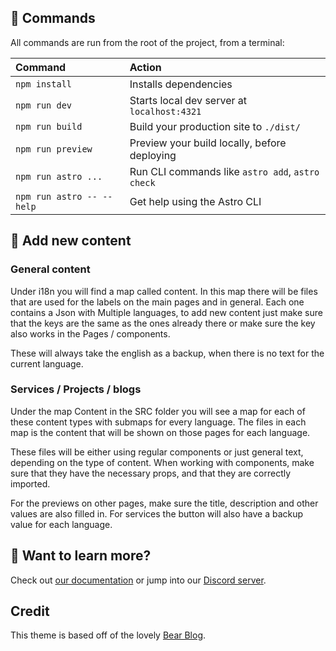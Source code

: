 

## 🧞 Commands

All commands are run from the root of the project, from a terminal:

| Command                   | Action                                           |
| :------------------------ | :----------------------------------------------- |
| `npm install`             | Installs dependencies                            |
| `npm run dev`             | Starts local dev server at `localhost:4321`      |
| `npm run build`           | Build your production site to `./dist/`          |
| `npm run preview`         | Preview your build locally, before deploying     |
| `npm run astro ...`       | Run CLI commands like `astro add`, `astro check` |
| `npm run astro -- --help` | Get help using the Astro CLI                     |


## 🧞 Add new content

### General content

Under i18n you will find a map called content. In this map there will be files that are used for the labels on the main pages and in general. 
Each one contains a Json with Multiple languages, to add new content just make sure that the keys are the same as the ones already there or make sure the key
also works in the Pages / components. 

These will always take the english as a backup, when there is no text for the current language.

### Services / Projects / blogs

Under the map Content in the SRC folder you will see a map for each of these content types with submaps for every language. 
The files in each map is the content that will be shown on those pages for each language.

These files will be either using regular components or just general text, depending on the type of content. When working with components, make sure that they have the necessary props, and that they are correctly imported.

For the previews on other pages, make sure the title, description and other values are also filled in. For services the button will also have a backup value for each language.

## 👀 Want to learn more?

Check out [our documentation](https://docs.astro.build) or jump into our [Discord server](https://astro.build/chat).

## Credit

This theme is based off of the lovely [Bear Blog](https://github.com/HermanMartinus/bearblog/).
